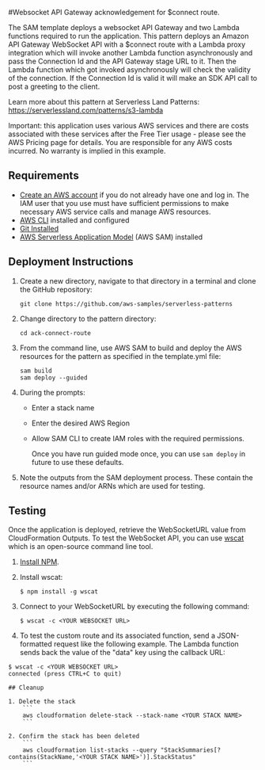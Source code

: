 #Websocket API Gateway acknowledgement for $connect route.

The SAM template deploys a websocket API Gateway and two Lambda functions required to run the application. This pattern deploys an Amazon API Gateway WebSocket API with a $connect route with a Lambda proxy integration which will invoke another Lambda function asynchronously and pass the Connection Id and the API Gateway stage URL to it. Then the Lambda function which got invoked asynchronously will check the validity of the connection. If the Connection Id is valid it will make an SDK API call to post a greeting to the client.

Learn more about this pattern at Serverless Land Patterns: https://serverlessland.com/patterns/s3-lambda

Important: this application uses various AWS services and there are costs associated with these services after the Free Tier usage - please see the AWS Pricing page for details. You are responsible for any AWS costs incurred. No warranty is implied in this example.


## Requirements

* [Create an AWS account](https://portal.aws.amazon.com/gp/aws/developer/registration/index.html) if you do not already have one and log in. The IAM user that you use must have sufficient permissions to make necessary AWS service calls and manage AWS resources.
* [AWS CLI](https://docs.aws.amazon.com/cli/latest/userguide/install-cliv2.html) installed and configured
* [Git Installed](https://git-scm.com/book/en/v2/Getting-Started-Installing-Git)
* [AWS Serverless Application Model](https://docs.aws.amazon.com/serverless-application-model/latest/developerguide/serverless-sam-cli-install.html) (AWS SAM) installed

## Deployment Instructions

1. Create a new directory, navigate to that directory in a terminal and clone the GitHub repository:
    ``` 
    git clone https://github.com/aws-samples/serverless-patterns
    ```
2. Change directory to the pattern directory:
    ```
    cd ack-connect-route
    ```
3. From the command line, use AWS SAM to build and deploy the AWS resources for the pattern as specified in the template.yml file:

    ```
    sam build
    sam deploy --guided
    ```
4. During the prompts:
    * Enter a stack name
    * Enter the desired AWS Region
    * Allow SAM CLI to create IAM roles with the required permissions.
          
         Once you have run guided mode once, you can use `sam deploy` in future to use these defaults.

1. Note the outputs from the SAM deployment process. These contain the resource names and/or ARNs which are used for testing.

## Testing

Once the application is deployed, retrieve the WebSocketURL value from CloudFormation Outputs. To test the WebSocket API, you can use [wscat](https://github.com/websockets/wscat) which is an open-source command line tool.

1. [Install NPM](https://www.npmjs.com/get-npm).

2. Install wscat:
    ```
    $ npm install -g wscat
    ```

3. Connect to your WebSocketURL by executing the following command:
    ```
    $ wscat -c <YOUR WEBSOCKET URL>
    ```

4. To test the custom route and its associated function, send a JSON-formatted request like the following example. The Lambda function sends back the value of the "data" key using the callback URL:
```
$ wscat -c <YOUR WEBSOCKET URL>
connected (press CTRL+C to quit)

## Cleanup

1. Delete the stack
    ```
    aws cloudformation delete-stack --stack-name <YOUR STACK NAME>
    ```

2. Confirm the stack has been deleted
    ```
    aws cloudformation list-stacks --query "StackSummaries[?contains(StackName,'<YOUR STACK NAME>')].StackStatus"
    ```


